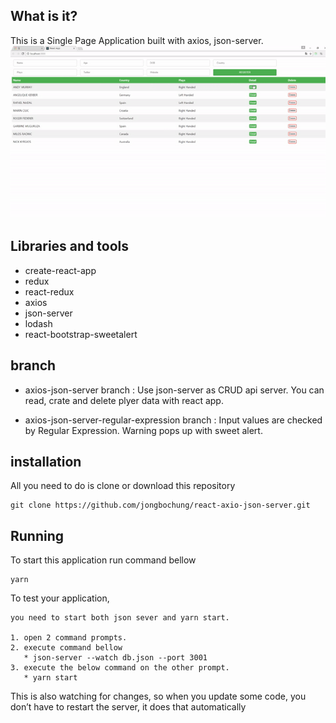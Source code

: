 ## What is it?

This is a Single Page Application built with axios, json-server.
![demo](https://raw.githubusercontent.com/jongbochung/react-axio-json-server/master/src/demo/demo.gif)


## Libraries and tools
* create-react-app
* redux
* react-redux
* axios
* json-server
* lodash
* react-bootstrap-sweetalert

## branch

* axios-json-server branch : Use json-server as CRUD api server. You can read, crate and delete plyer data with react app.

* axios-json-server-regular-expression branch : Input values are checked by Regular Expression. Warning pops up with sweet alert.


## installation
All you need to do is clone or download this repository
```
git clone https://github.com/jongbochung/react-axio-json-server.git
```

## Running
To start this application run command bellow
```
yarn
```

To test your application,

```
you need to start both json sever and yarn start.

1. open 2 command prompts.
2. execute command bellow
   * json-server --watch db.json --port 3001
3. execute the below command on the other prompt.
   * yarn start
```

This is also watching for changes, so when you update some code, you don’t have to restart the server, it does that automatically
